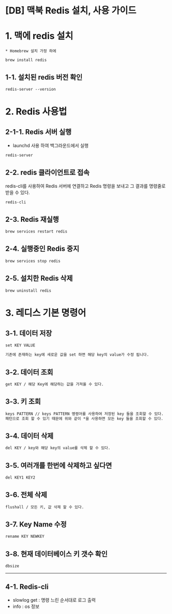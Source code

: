 # [DB] 맥북 Redis 설치, 사용 가이드

# 1. 맥에 redis 설치

```
* Homebrew 설치 가정 하에 

brew install redis
```

## 1-1. 설치된 redis 버전 확인

```markdown
redis-server --version
```

# 2. Redis 사용법

## 2-1-1. Redis 서버 실행

- launchd 사용 하여 백그라운드에서 실행

```markdown
redis-server
```

## 2-2. redis 클라이언트로 접속

redis-cli를 사용하여 Redis 서버에 연결하고 Redis 명령을 보내고 그 결과를 명령줄로 받을 수 있다.

```markdown
redis-cli
```

## 2-3. Redis 재실행

```markdown
brew services restart redis
```

## 2-4. 실행중인 Redis 중지

```markdown
brew services stop redis
```

## 2-5. 설치한 Redis 삭제

```markdown
brew uninstall redis
```

# 3. 레디스 기본 명령어

## 3-1. 데이터 저장

```markdown
set KEY VALUE

기존에 존재하는 key에 새로운 값을 set 하면 해당 key의 value가 수정 됩니다.
```

## 3-2. 데이터 조회

```markdown
get KEY / 해당 Key에 해당하는 값을 가져올 수 있다.
```

## 3-3. 키 조회

```markdown
keys PATTERN // keys PATTERN 명령어를 사용하여 저장된 key 들을 조회할 수 있다.
패턴으로 조회 할 수 있기 때문에 위와 같이 *을 사용하면 모든 key 들을 조회할 수 있다.
```

## 3-4. 데이터 삭제

```markdown
del KEY / key와 해당 key의 value를 삭제 할 수 있다.
```

## 3-5. 여러개를 한번에 삭제하고 싶다면

```markdown
del KEY1 KEY2
```

## 3-6. 전체 삭제

```markdown
flushall / 모든 키, 값 삭제 할 수 있다.
```

## 3-7. Key Name 수정

```markdown
rename KEY NEWKEY
```

## 3-8. 현재 데이터베이스 키 갯수 확인

```markdown
dbsize
```


---



## 4-1. Redis-cli

- slowlog get : 명령 느린 순서대로 로그 출력
- info : os 정보

